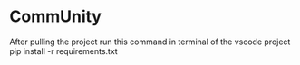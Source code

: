 # CommUnity
After pulling the project run this command in terminal of the vscode project
pip install -r requirements.txt
